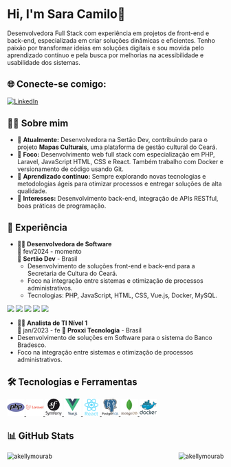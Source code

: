 # Hi, I'm Sara Camilo👋

Desenvolvedora Full Stack com experiência em projetos de front-end e back-end, especializada em criar soluções dinâmicas e eficientes. Tenho paixão por transformar ideias em soluções digitais e sou movida pelo aprendizado contínuo e pela busca por melhorias na acessibilidade e usabilidade dos sistemas.

## 🌐 Conecte-se comigo:

<p align="left">
  <a href="https://www.linkedin.com/in/saracamilo/" target="_blank">
    <img align="center" src="https://raw.githubusercontent.com/rahuldkjain/github-profile-readme-generator/master/src/images/icons/Social/linked-in-alt.svg" alt="LinkedIn" height="30" width="40" />
  </a>
</p>

## 👩‍💻 Sobre mim

- 💼 **Atualmente:** Desenvolvedora na Sertão Dev, contribuindo para o projeto **Mapas Culturais**, uma plataforma de gestão cultural do Ceará.
- 🎯 **Foco:** Desenvolvimento web full stack com especialização em PHP, Laravel, JavaScript HTML, CSS e React. Também trabalho com Docker e versionamento de código usando Git.
- 🌱 **Aprendizado contínuo:** Sempre explorando novas tecnologias e metodologias ágeis para otimizar processos e entregar soluções de alta qualidade.
- 🎨 **Interesses:** Desenvolvimento back-end, integração de APIs RESTful, boas práticas de programação.

## 💼 Experiência

- 👩‍💻 **Desenvolvedora de Software**\
📆 fev/2024 - momento\
📍 **Sertão Dev** - Brasil
  - Desenvolvimento de soluções front-end e back-end para a Secretaria de Cultura do Ceará.
  - Foco na integração entre sistemas e otimização de processos administrativos.
  - Tecnologias: PHP, JavaScript, HTML, CSS, Vue.js, Docker, MySQL.

<p>
<img src="https://img.shields.io/badge/PHP-777BB4?style=flat-square&logo=php&logoColor=white"/>
<img src="https://img.shields.io/badge/Vue.js-4FC08D?style=flat-square&logo=vue-dot-js&logoColor=white"/>
<img src="https://img.shields.io/badge/Docker-3498DB?style=flat-square&logo=docker&logoColor=white"/>
<img src="https://img.shields.io/badge/MySQL-4479A1?style=flat-square&logo=mysql&logoColor=white"/>
<img src="https://img.shields.io/badge/Github-181717?style=flat-square&logo=github&logoColor=white" />
</p>

- 👩‍💻 **Analista de TI Nível 1**\
📆 jan/2023 - fe
📍 **Proxxi Tecnologia** - Brasil
 - Desenvolvimento de soluções em Software para o sistema do Banco Bradesco.
 - Foco na integração entre sistemas e otimização de processos administrativos.

## 🛠️ Tecnologias e Ferramentas

<p align="left">
  <a href="https://www.php.net" target="_blank" rel="noreferrer"> <img src="https://raw.githubusercontent.com/devicons/devicon/master/icons/php/php-original.svg" alt="PHP" width="40" height="40"/> </a>
  <a href="https://laravel.com/" target="_blank" rel="noreferrer"> <img src="https://raw.githubusercontent.com/devicons/devicon/master/icons/laravel/laravel-original-wordmark.svg" alt="Laravel" width="40" height="40"/> </a>
  <a href="https://symfony.com/" target="_blank" rel="noreferrer"> <img src="https://raw.githubusercontent.com/devicons/devicon/master/icons/symfony/symfony-original-wordmark.svg" alt="Symfony" width="40" height="40"/> </a>
  <a href="https://vuejs.org/" target="_blank" rel="noreferrer"> <img src="https://raw.githubusercontent.com/devicons/devicon/master/icons/vuejs/vuejs-original-wordmark.svg" alt="Vue.js" width="40" height="40"/> </a>
  <a href="https://reactjs.org/" target="_blank" rel="noreferrer"> <img src="https://raw.githubusercontent.com/devicons/devicon/master/icons/react/react-original-wordmark.svg" alt="React" width="40" height="40"/> </a>
  <a href="https://www.postgresql.org" target="_blank" rel="noreferrer"> <img src="https://raw.githubusercontent.com/devicons/devicon/master/icons/postgresql/postgresql-original-wordmark.svg" alt="PostgreSQL" width="40" height="40"/> </a>
  <a href="https://www.mongodb.com/" target="_blank" rel="noreferrer"> <img src="https://raw.githubusercontent.com/devicons/devicon/master/icons/mongodb/mongodb-original-wordmark.svg" alt="MongoDB" width="40" height="40"/> </a>
  <a href="https://www.docker.com/" target="_blank" rel="noreferrer"> <img src="https://raw.githubusercontent.com/devicons/devicon/master/icons/docker/docker-original-wordmark.svg" alt="Docker" width="40" height="40"/> </a>
</p>

## 📊 GitHub Stats

<div>
  <img src="https://github-readme-stats.vercel.app/api/top-langs?username=akellymourab&show_icons=true&locale=en&layout=compact" alt="akellymourab" align="left" />
  <img src="https://github-readme-stats.vercel.app/api?username=akellymourab&show_icons=true&theme=tokyonight" alt="akellymourab" align="right" />
</div>
